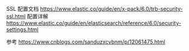 SSL 配置文档 
https://www.elastic.co/guide/en/x-pack/6.0/trb-security-ssl.html
配置详解
https://www.elastic.co/guide/en/elasticsearch/reference/6.0/security-settings.html


参考
https://www.cnblogs.com/sanduzxcvbnm/p/12061475.html